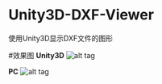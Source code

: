 # Unity3D-DXF-Viewer
使用Unity3D显示DXF文件的图形

#效果图
**Unity3D**
![alt tag](https://github.com/TimChen44/Unity3D-DXF-Viewer/blob/master/doc/u.PNG)

**PC**
![alt tag](https://github.com/TimChen44/Unity3D-DXF-Viewer/blob/master/doc/pc.PNG)
